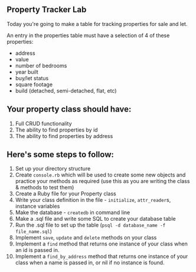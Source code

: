 ## Property Tracker Lab

Today you're going to make a table for tracking properties for sale and let.

An entry in the properties table must have a selection of 4 of these properties:

- address
- value
- number of bedrooms
- year built
- buy/let status
- square footage
- build (detached, semi-detached, flat, etc)

## Your property class should have:

1. Full CRUD functionality
2. The ability to find properties by id
3. The ability to find properties by address

## Here's some steps to follow:

1. Set up your directory structure
2. Create `console.rb` which will be used to create some new objects and practice your methods as required (use this as you are writing the class & methods to test them)
3. Create a Ruby file for your Property class
4. Write your class definition in the file - `initialize`, `attr_reader`s, instance variables
5. Make the database - `createdb` in command line
6. Make a .sql file and write some SQL to create your database table
7. Run the .sql file to set up the table (`psql -d database_name -f file_name.sql`)
8. Implement `save`, `update` and `delete` methods on your class
9. Implement a `find` method that returns one instance of your class when an id is passed in.
10. Implement a `find_by_address` method that returns one instance of your class when a name is passed in, or nil if no instance is found.
